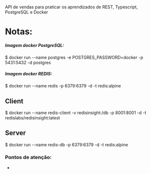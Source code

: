 API de vendas para praticar os aprendizados de REST, Typescript, PostgreSQL e Docker

# Notas:

##### Imagem docker PostgreSQL: 
$ docker run --name postgres -e POSTGRES_PASSWORD=docker -p 5431:5432 -d postgres


##### Imagem docker REDIS: 
$ docker run --name redis -p 6379:6379 -d -t redis:alpine


## Client
$ docker run --name redis-client -v redisinsight:/db -p 8001:8001 -d -t redislabs/redisinsight:latest

## Server
$ docker run --name redis-db -p 6379:6379 -d -t redis:alpine


### Pontos de atenção:

-
